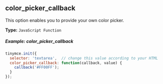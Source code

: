 ## color_picker_callback

This option enables you to provide your own color picker.

**Type:** `JavaScript Function`

##### Example: color_picker_callback

```js
tinymce.init({
  selector: 'textarea',  // change this value according to your HTML
  color_picker_callback: function(callback, value) {
    callback('#FF00FF');
  }
});
```
